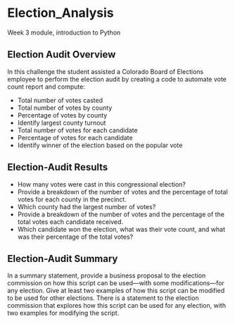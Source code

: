 # Election_Analysis
Week 3 module, introduction to Python

## Election Audit Overview 
In this challenge the student assisted a Colorado Board of Elections employee to perform the election audit by creating a code to automate vote count report and compute:
 * Total number of votes casted
 * Total number of votes by county
 * Percentage of votes by county
 * Identify largest county turnout
 * Total number of votes for each candidate
 * Percentage of votes for each candidate
 * Identify winner of the election based on the popular vote

## Election-Audit Results
* How many votes were cast in this congressional election?
* Provide a breakdown of the number of votes and the percentage of total votes for each county in the precinct.
* Which county had the largest number of votes?
* Provide a breakdown of the number of votes and the percentage of the total votes each candidate received.
* Which candidate won the election, what was their vote count, and what was their percentage of the total votes?

## Election-Audit Summary
In a summary statement, provide a business proposal to the election commission on how this script can be used—with some modifications—for any election. Give at least two examples of how this script can be modified to be used for other elections. There is a statement to the election commission that explores how this script can be used for any election, with two examples for modifying the script.
